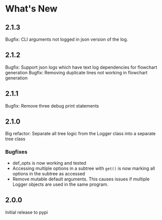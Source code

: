 # What's New
## 2.1.3
Bugfix: CLI arguments not logged in json version of the log.

## 2.1.2
Bugfix: Support json logs which have text log dependencies for flowchart generation
Bugfix: Removing duplicate lines not working in flowchart generation

## 2.1.1
Bugfix: Remove three debug print statements

## 2.1.0
Big refactor: Separate all tree logic from the Logger class into a separate tree class

### Bugfixes
- def_opts is now working and tested
- Accessing multiple options in a subtree with `get()` is now marking all options in the subtree as accessed
- Remove mutable default arguments. This causes issues if multiple Logger objects are used in the same program.

## 2.0.0
Initial release to pypi
